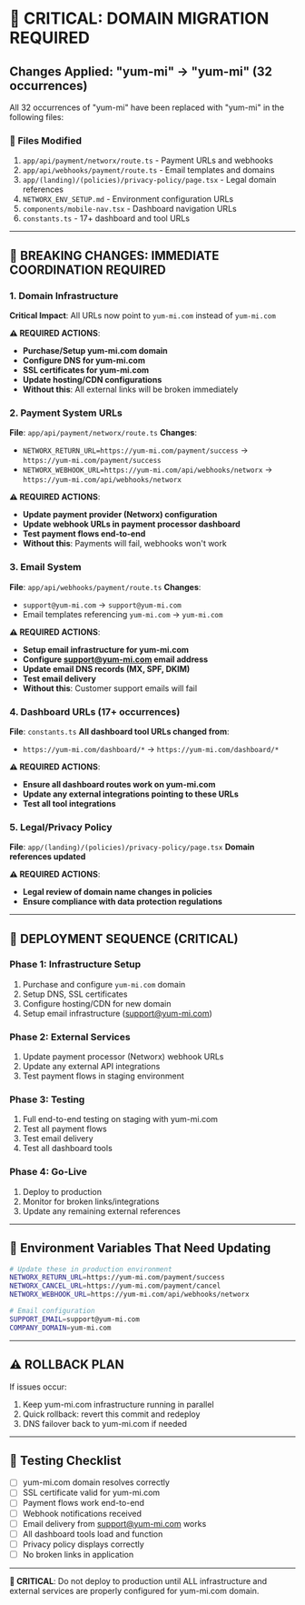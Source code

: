 # 🚨 CRITICAL: DOMAIN MIGRATION REQUIRED

## Changes Applied: "yum-mi" → "yum-mi" (32 occurrences)

All 32 occurrences of "yum-mi" have been replaced with "yum-mi" in the following files:

### 📁 Files Modified
1. `app/api/payment/networx/route.ts` - Payment URLs and webhooks
2. `app/api/webhooks/payment/route.ts` - Email templates and domains  
3. `app/(landing)/(policies)/privacy-policy/page.tsx` - Legal domain references
4. `NETWORX_ENV_SETUP.md` - Environment configuration URLs
5. `components/mobile-nav.tsx` - Dashboard navigation URLs
6. `constants.ts` - 17+ dashboard and tool URLs

---

## 🚨 BREAKING CHANGES: IMMEDIATE COORDINATION REQUIRED

### 1. **Domain Infrastructure** 
**Critical Impact**: All URLs now point to `yum-mi.com` instead of `yum-mi.com`

**⚠️ REQUIRED ACTIONS**:
- **Purchase/Setup yum-mi.com domain**
- **Configure DNS for yum-mi.com** 
- **SSL certificates for yum-mi.com**
- **Update hosting/CDN configurations**
- **Without this**: All external links will be broken immediately

### 2. **Payment System URLs**
**File**: `app/api/payment/networx/route.ts`
**Changes**:
- `NETWORX_RETURN_URL=https://yum-mi.com/payment/success` → `https://yum-mi.com/payment/success`
- `NETWORX_WEBHOOK_URL=https://yum-mi.com/api/webhooks/networx` → `https://yum-mi.com/api/webhooks/networx`

**⚠️ REQUIRED ACTIONS**:
- **Update payment provider (Networx) configuration**
- **Update webhook URLs in payment processor dashboard**
- **Test payment flows end-to-end**
- **Without this**: Payments will fail, webhooks won't work

### 3. **Email System**
**File**: `app/api/webhooks/payment/route.ts`
**Changes**:
- `support@yum-mi.com` → `support@yum-mi.com`
- Email templates referencing `yum-mi.com` → `yum-mi.com`

**⚠️ REQUIRED ACTIONS**:
- **Setup email infrastructure for yum-mi.com**
- **Configure support@yum-mi.com email address**
- **Update email DNS records (MX, SPF, DKIM)**
- **Test email delivery**
- **Without this**: Customer support emails will fail

### 4. **Dashboard URLs (17+ occurrences)**
**File**: `constants.ts`
**All dashboard tool URLs changed from**:
- `https://yum-mi.com/dashboard/*` → `https://yum-mi.com/dashboard/*`

**⚠️ REQUIRED ACTIONS**:
- **Ensure all dashboard routes work on yum-mi.com**
- **Update any external integrations pointing to these URLs**
- **Test all tool integrations**

### 5. **Legal/Privacy Policy**
**File**: `app/(landing)/(policies)/privacy-policy/page.tsx`
**Domain references updated**

**⚠️ REQUIRED ACTIONS**:
- **Legal review of domain name changes in policies**
- **Ensure compliance with data protection regulations**

---

## 🚦 DEPLOYMENT SEQUENCE (CRITICAL)

### Phase 1: Infrastructure Setup
1. Purchase and configure `yum-mi.com` domain
2. Setup DNS, SSL certificates
3. Configure hosting/CDN for new domain
4. Setup email infrastructure (support@yum-mi.com)

### Phase 2: External Services  
1. Update payment processor (Networx) webhook URLs
2. Update any external API integrations
3. Test payment flows in staging environment

### Phase 3: Testing
1. Full end-to-end testing on staging with yum-mi.com
2. Test all payment flows
3. Test email delivery
4. Test all dashboard tools

### Phase 4: Go-Live
1. Deploy to production
2. Monitor for broken links/integrations
3. Update any remaining external references

---

## 🔧 Environment Variables That Need Updating

```bash
# Update these in production environment
NETWORX_RETURN_URL=https://yum-mi.com/payment/success
NETWORX_CANCEL_URL=https://yum-mi.com/payment/cancel  
NETWORX_WEBHOOK_URL=https://yum-mi.com/api/webhooks/networx

# Email configuration
SUPPORT_EMAIL=support@yum-mi.com
COMPANY_DOMAIN=yum-mi.com
```

---

## ⚠️ ROLLBACK PLAN

If issues occur:
1. Keep yum-mi.com infrastructure running in parallel
2. Quick rollback: revert this commit and redeploy
3. DNS failover back to yum-mi.com if needed

---

## 🎯 Testing Checklist

- [ ] yum-mi.com domain resolves correctly
- [ ] SSL certificate valid for yum-mi.com
- [ ] Payment flows work end-to-end
- [ ] Webhook notifications received
- [ ] Email delivery from support@yum-mi.com works
- [ ] All dashboard tools load and function
- [ ] Privacy policy displays correctly
- [ ] No broken links in application

---

**🚨 CRITICAL**: Do not deploy to production until ALL infrastructure and external services are properly configured for yum-mi.com domain.
